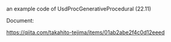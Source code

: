 <!-- @format -->

an example code of UsdProcGenerativeProcedural (22.11)

Document:

https://qiita.com/takahito-tejima/items/01ab2abe2f4c0d12eeed
